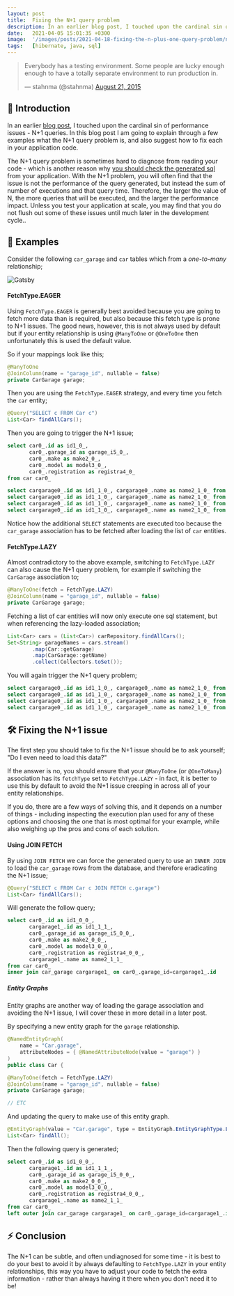 ```yaml
---
layout: post
title:  Fixing the N+1 query problem
description: In an earlier blog post, I touched upon the cardinal sin of performance issues - N+1 queries. In this b...
date:   2021-04-05 15:01:35 +0300
image:  '/images/posts/2021-04-18-fixing-the-n-plus-one-query-problem/nplusone.png'
tags:   [hibernate, java, sql]
---
```


<blockquote class="twitter-tweet tw-align-center"><p lang="en" dir="ltr">Everybody has a testing environment. Some people are lucky enough enough to have a totally separate environment to run production in.</p>&mdash; stahnma (@stahnma) <a href="https://twitter.com/stahnma/status/634849376343429120?ref_src=twsrc%5Etfw">August 21, 2015</a></blockquote>

## 👋 Introduction
In an earlier [blog post](https://marktjbrown.com/improve-query-caching-with-in-clause-padding), I touched upon the cardinal sin of performance issues - N+1 queries. In this blog post I am going to explain through a few examples what the N+1 query problem is, and also suggest how to fix each in your application code.

The N+1 query problem is sometimes hard to diagnose from reading your code - which is another reason why [you should check the generated sql](https://marktjbrown.com/criteria-query) from your application. With the N+1 problem, you will often find that the issue is not the performance of the query generated, but instead the sum of number of executions and that query time. Therefore, the larger the value of N, the more queries that will be executed, and the larger the performance impact. Unless you test your application at scale, you may find that you do not flush out some of these issues until much later in the development cycle..

## 🧐 Examples
Consider the following `car_garage` and `car` tables which from a _one-to-many_ relationship;

![Gatsby]({{site.baseurl}}/images/posts/2021-04-18-fixing-the-n-plus-one-query-problem/schema.png)

#### FetchType.EAGER
Using `FetchType.EAGER` is generally best avoided because you are going to fetch more data than is required, but also because this fetch type is prone to N+1 issues. The good news, however, this is not always used by default but if your entity relationship is using `@ManyToOne` or `@OneToOne` then unfortunately this is used the default value.

So if your mappings look like this;

```java
@ManyToOne
@JoinColumn(name = "garage_id", nullable = false)
private CarGarage garage;
```

Then you are using the `FetchType.EAGER` strategy, and every time you fetch the `car` entity;

```java
@Query("SELECT c FROM Car c")
List<Car> findAllCars();
```

Then you are going to trigger the N+1 issue;

```sql
select car0_.id as id1_0_, 
       car0_.garage_id as garage_i5_0_, 
       car0_.make as make2_0_, 
       car0_.model as model3_0_, 
       car0_.registration as registra4_0_ 
from car car0_

select cargarage0_.id as id1_1_0_, cargarage0_.name as name2_1_0_ from car_garage cargarage0_ where cargarage0_.id=?
select cargarage0_.id as id1_1_0_, cargarage0_.name as name2_1_0_ from car_garage cargarage0_ where cargarage0_.id=?
select cargarage0_.id as id1_1_0_, cargarage0_.name as name2_1_0_ from car_garage cargarage0_ where cargarage0_.id=?
select cargarage0_.id as id1_1_0_, cargarage0_.name as name2_1_0_ from car_garage cargarage0_ where cargarage0_.id=?
```

Notice how the additional `SELECT` statements are executed too because the `car_garage` association has to be fetched after loading the list of `car` entities.

#### FetchType.LAZY
Almost contradictory to the above example, switching to `FetchType.LAZY` can also cause the N+1 query problem, for example if switching the `CarGarage` association to;

```java
@ManyToOne(fetch = FetchType.LAZY)
@JoinColumn(name = "garage_id", nullable = false)
private CarGarage garage;
```
Fetching a list of car entities will now only execute one sql statement, but when referencing the lazy-loaded association;

```java
List<Car> cars = (List<Car>) carRepository.findAllCars();
Set<String> garageNames = cars.stream()
        .map(Car::getGarage)
        .map(CarGarage::getName)
        .collect(Collectors.toSet());
```

You will again trigger the N+1 query problem;

```sql
select cargarage0_.id as id1_1_0_, cargarage0_.name as name2_1_0_ from car_garage cargarage0_ where cargarage0_.id=?
select cargarage0_.id as id1_1_0_, cargarage0_.name as name2_1_0_ from car_garage cargarage0_ where cargarage0_.id=?
select cargarage0_.id as id1_1_0_, cargarage0_.name as name2_1_0_ from car_garage cargarage0_ where cargarage0_.id=?
select cargarage0_.id as id1_1_0_, cargarage0_.name as name2_1_0_ from car_garage cargarage0_ where cargarage0_.id=?
```

## 🛠 Fixing the N+1 issue
The first step you should take to fix the N+1 issue should be to ask yourself; "Do I even need to load this data?"

If the answer is no, you should ensure that your `@ManyToOne` (or `@OneToMany`) association has its `fetchType` set to `FetchType.LAZY` - in fact, it is better to use this by default to avoid the N+1 issue creeping in across all of your entity relationships.

If you do, there are a few ways of solving this, and it depends on a number of things - including inspecting the execution plan used for any of these options and choosing the one that is most optimal for your example, while also weighing up the pros and cons of each solution.

#### Using JOIN FETCH
By using `JOIN FETCH` we can force the generated query to use an `INNER JOIN` to load the `car_garage` rows from the database, and therefore eradicating the N+1 issue;

```java
@Query("SELECT c FROM Car c JOIN FETCH c.garage")
List<Car> findAllCars();
```

Will generate the follow query;

```sql
select car0_.id as id1_0_0_, 
       cargarage1_.id as id1_1_1_, 
       car0_.garage_id as garage_i5_0_0_, 
       car0_.make as make2_0_0_, 
       car0_.model as model3_0_0_, 
       car0_.registration as registra4_0_0_, 
       cargarage1_.name as name2_1_1_ 
from car car0_ 
inner join car_garage cargarage1_ on car0_.garage_id=cargarage1_.id 
```

##### Entity Graphs
Entity graphs are another way of loading the garage association and avoiding the N+1 issue, I will cover these in more detail in a later post.

By specifying a new entity graph for the `garage` relationship.

```java
@NamedEntityGraph(
    name = "Car.garage",
    attributeNodes = { @NamedAttributeNode(value = "garage") }
)
public class Car {

@ManyToOne(fetch = FetchType.LAZY)
@JoinColumn(name = "garage_id", nullable = false)
private CarGarage garage;

// ETC
```

And updating the query to make use of this entity graph.

```java
@EntityGraph(value = "Car.garage", type = EntityGraph.EntityGraphType.LOAD)
List<Car> findAll();
```

Then the following query is generated;

```sql
select car0_.id as id1_0_0_, 
       cargarage1_.id as id1_1_1_, 
       car0_.garage_id as garage_i5_0_0_, 
       car0_.make as make2_0_0_, 
       car0_.model as model3_0_0_, 
       car0_.registration as registra4_0_0_, 
       cargarage1_.name as name2_1_1_ 
from car car0_ 
left outer join car_garage cargarage1_ on car0_.garage_id=cargarage1_.id
```

## ⚡️ Conclusion
The N+1 can be subtle, and often undiagnosed for some time - it is best to do your best to avoid it by always defaulting to `FetchType.LAZY` in your entity relationships, this way you have to adjust your code to fetch the extra information - rather than always having it there when you don't need it to be!